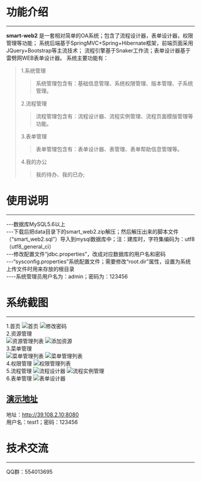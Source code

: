 功能介绍
=========
---------
**smart-web2** 是一套相对简单的OA系统；包含了流程设计器，表单设计器，权限管理等功能；
系统后端基于SpringMVC+Spring+Hibernate框架，前端页面采用JQuery+Bootstrap等主流技术；
流程引擎基于Snaker工作流；表单设计器基于雷劈网WEB表单设计器。
系统主要功能有：
 >1.系统管理
 >>系统管理包含有：基础信息管理、系统权限管理、版本管理、子系统管理。
 >
 >2.流程管理
 >>流程管理包含有：流程设计器、流程实例管理、流程页面模版管理等功能。
 >
 >3.表单管理
 >>表单管理包含有：表单设计器、表管理、表单帮助信息管理等。
 >
 >4.我的办公
 >>我的待办、我的已办;

使用说明
=======
-------
---数据库MySQL5.6以上 <br/>
---下载后把data目录下的smart_web2.zip解压；然后解压出来的脚本文件（“smart_web2.sql”）导入到mysql数据库中；注：建库时，字符集编码为：utf8（utf8_general_ci）<br/>
---修改配置文件“jdbc.properties”，改成对应数据库的用户名和密码 <br/>
---“sysconfig.properties”系统配置文件；需要修改“root.dir”属性，设置为系统上传文件时用来存放的根目录 <br/>
----系统管理员用户名为：admin；密码为：123456 <br/>

系统截图
=========
---------
 1.首页
![首页](https://git.oschina.net/bcworld/smart-web2/raw/master/screenshot/0001.png)
![修改密码](https://git.oschina.net/bcworld/smart-web2/raw/master/screenshot/0008.png)
 <br />
 2.资源管理 <br />
![资源管理列表](https://git.oschina.net/bcworld/smart-web2/raw/master/screenshot/0002.png)
![添加资源](https://git.oschina.net/bcworld/smart-web2/raw/master/screenshot/0009.png)
<br />
 3.菜单管理 <br />
![菜单管理列表](https://git.oschina.net/bcworld/smart-web2/raw/master/screenshot/0003.png)
![菜单管理列表](https://git.oschina.net/bcworld/smart-web2/raw/master/screenshot/0010.png)
 <br />
 4.权限管理
![权限管理列表](https://git.oschina.net/bcworld/smart-web2/raw/master/screenshot/0004.png)
 <br />
 5.流程管理
![流程设计器](https://git.oschina.net/bcworld/smart-web2/raw/master/screenshot/0005.png)
![流程实例管理](https://git.oschina.net/bcworld/smart-web2/raw/master/screenshot/0006.png)
 <br />
 6.表单管理
![表单设计器](https://git.oschina.net/bcworld/smart-web2/raw/master/screenshot/0007.png)

[演示地址](http://39.108.2.10:8080)
-------
地址：http://39.108.2.10:8080 <br/>
用户名：test1；密码：123456

技术交流
========
--------
QQ群：554013695